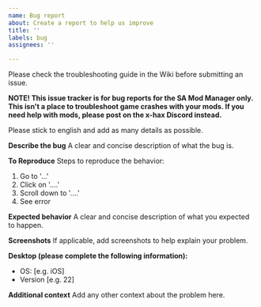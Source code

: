 ```yaml
---
name: Bug report
about: Create a report to help us improve
title: ''
labels: bug
assignees: ''

---
```


Please check the troubleshooting guide in the Wiki before submitting an issue. 

**NOTE! This issue tracker is for bug reports for the SA Mod Manager only. This isn't a place to troubleshoot game crashes with your mods. If you need help with mods, please post on the x-hax Discord instead.**

Please stick to english and add as many details as possible.

**Describe the bug**
A clear and concise description of what the bug is.

**To Reproduce**
Steps to reproduce the behavior:
1. Go to '...'
2. Click on '....'
3. Scroll down to '....'
4. See error

**Expected behavior**
A clear and concise description of what you expected to happen.

**Screenshots**
If applicable, add screenshots to help explain your problem.

**Desktop (please complete the following information):**
 - OS: [e.g. iOS]
 - Version [e.g. 22]

**Additional context**
Add any other context about the problem here.
